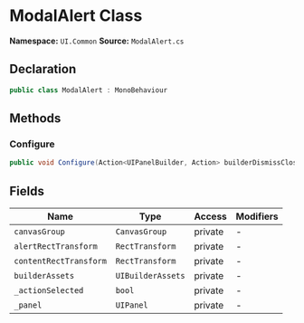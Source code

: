 # ModalAlert Class

**Namespace:** `UI.Common`
**Source:** `ModalAlert.cs`

## Declaration

```csharp
public class ModalAlert : MonoBehaviour
```

## Methods

### Configure

```csharp
public void Configure(Action<UIPanelBuilder, Action> builderDismissClosure, int width)
```

## Fields

| Name | Type | Access | Modifiers |
|------|------|--------|-----------|
| `canvasGroup` | `CanvasGroup` | private | - |
| `alertRectTransform` | `RectTransform` | private | - |
| `contentRectTransform` | `RectTransform` | private | - |
| `builderAssets` | `UIBuilderAssets` | private | - |
| `_actionSelected` | `bool` | private | - |
| `_panel` | `UIPanel` | private | - |

